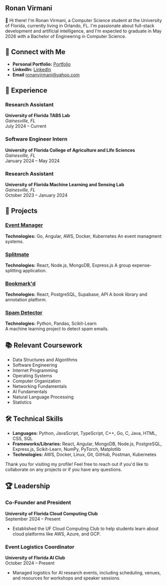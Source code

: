 ## Ronan Virmani

👋 Hi there! I'm Ronan Virmani, a Computer Science student at the University of Florida, currently living in Orlando, FL. I'm passionate about full-stack development and artificial intelligence, and I'm expected to graduate in May 2026 with a Bachelor of Engineering in Computer Science.

## 🔗 Connect with Me
- **Personal Portfolio:** [Portfolio](https://ronanvirmani-ronan-virmanis-projects.vercel.app/)
- **LinkedIn:** [LinkedIn](https://www.linkedin.com/in/ronan-virmani-UF/)
- **Email** [ronanvirmani@yahoo.com](mailto:ronanvirmani@yahoo.com)  

## 💼 Experience

### Research Assistant  
**University of Florida TABS Lab**  
*Gainesville, FL*  
July 2024 – Current  

### Software Engineer Intern  
**University of Florida College of Agriculture and Life Sciences**  
*Gainesville, FL*  
January 2024 – May 2024  

### Research Assistant  
**University of Florida Machine Learning and Sensing Lab**  
*Gainesville, FL*  
October 2023 – January 2024

## 🌟 Projects
### [Event Manager](https://github.com/ronanvirmani/event-management-system)  
**Technologies:** Go, Angular, AWS, Docker, Kubernetes 
An event managment systems.

### [Splitmate](https://master--harmonious-florentine-0617fc.netlify.app/)  
**Technologies:** React, Node.js, MongoDB, Express.js 
A group expense-splitting application.

### [Bookmark'd](https://book-markd.vercel.app/)  
**Technologies:** React, PostgreSQL, Supabase, API
A book library and annotation platform.

### [Spam Detector](https://github.com/ronanvirmani/emailSpamDetection)  
**Technologies:** Python, Pandas, Scikit-Learn  
A machine learning project to detect spam emails.

## 📚 Relevant Coursework
- Data Structures and Algorithms
- Software Engineering
- Internet Programming
- Operating Systems
- Computer Organization
- Networking Fundamentals
- AI Fundamentals
- Natural Language Processing
- Statistics

## 🛠️ Technical Skills

- **Languages:** Python, JavaScript, TypeScript, C++, Go, C, Java, HTML, CSS, SQL
- **Frameworks/Libraries:** React, Angular, MongoDB, Node.js, PostgreSQL, Express.js, Scikit-Learn, NumPy, PyTorch, Matplotlib
- **Technologies:** AWS, Docker, Linux, Git, GitHub, Postman, Kubernetes

Thank you for visiting my profile! Feel free to reach out if you'd like to collaborate on any projects or if you have any questions.

## 🏆 Leadership

### Co-Founder and President  
**University of Florida Cloud Computing Club**  
September 2024 – Present  
- Established the UF Cloud Computing Club to help students learn about cloud platforms like AWS, Azure, and GCP.

### Event Logistics Coordinator  
**University of Florida AI Club**  
October 2024 – Present  
- Managed logistics for AI research events, including scheduling, venues, and resources for workshops and speaker sessions.

<!--
**ronanvirmani/ronanvirmani** is a ✨ _special_ ✨ repository because its `README.md` (this file) appears on your GitHub profile.

Here are some ideas to get you started:

- 🔭 I’m currently working on ...
- 🌱 I’m currently learning ...
- 👯 I’m looking to collaborate on ...
- 🤔 I’m looking for help with ...
- 💬 Ask me about ...
- 📫 How to reach me: ...
- 😄 Pronouns: ...
- ⚡ Fun fact: ...
-->
